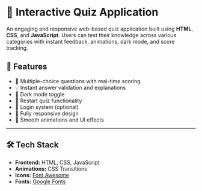 # 🧠 Interactive Quiz Application

An engaging and responsive web-based quiz application built using **HTML**, **CSS**, and **JavaScript**. Users can test their knowledge across various categories with instant feedback, animations, dark mode, and score tracking.


## 📌 Features

- 🎯 Multiple-choice questions with real-time scoring
- 💡 Instant answer validation and explanations
- 🌙 Dark mode toggle
- 🔄 Restart quiz functionality
- 🔐 Login system (optional)
- 📱 Fully responsive design
- 🎨 Smooth animations and UI effects

---


## 🛠️ Tech Stack

- **Frontend:** HTML, CSS, JavaScript
- **Animations:** CSS Transitions
- **Icons:** [Font Awesome](https://fontawesome.com)
- **Fonts:** [Google Fonts](https://fonts.google.com)

